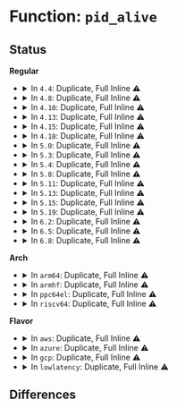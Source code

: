 # Function: <code>pid_alive</code>

## Status
<b>Regular</b>
<ul>
<li>
<details>
<summary>In <code>4.4</code>: Duplicate, Full Inline ⚠️</summary>

**Collision:** Static Duplication

**Inline:** Full

**Transformation:** False

**Instances:**

```
In kernel/pid.c (0)
Location: include/linux/sched.h:2002
Inline: True
```
```
In kernel/sched/core.c (0)
Location: include/linux/sched.h:2002
Inline: True
```
```
In kernel/audit.c (0)
Location: include/linux/sched.h:2002
Inline: True
```
```
In kernel/auditsc.c (0)
Location: include/linux/sched.h:2002
Inline: True
```
```
In kernel/hung_task.c (0)
Location: include/linux/sched.h:2002
Inline: True
```
```
In kernel/tsacct.c (0)
Location: include/linux/sched.h:2002
Inline: True
```
```
In fs/proc/base.c (0)
Location: include/linux/sched.h:2002
Inline: True
```
```
In fs/proc/array.c (0)
Location: include/linux/sched.h:2002
Inline: True
```
</details>
</li>
<li>
<details>
<summary>In <code>4.8</code>: Duplicate, Full Inline ⚠️</summary>

**Collision:** Static Duplication

**Inline:** Full

**Transformation:** False

**Instances:**

```
In kernel/pid.c (0)
Location: include/linux/sched.h:2141
Inline: True
```
```
In kernel/sched/core.c (0)
Location: include/linux/sched.h:2141
Inline: True
```
```
In kernel/audit.c (0)
Location: include/linux/sched.h:2141
Inline: True
```
```
In kernel/auditsc.c (0)
Location: include/linux/sched.h:2141
Inline: True
```
```
In kernel/hung_task.c (0)
Location: include/linux/sched.h:2141
Inline: True
```
```
In kernel/tsacct.c (0)
Location: include/linux/sched.h:2141
Inline: True
```
```
In fs/proc/base.c (0)
Location: include/linux/sched.h:2141
Inline: True
```
```
In fs/proc/array.c (0)
Location: include/linux/sched.h:2141
Inline: True
```
</details>
</li>
<li>
<details>
<summary>In <code>4.10</code>: Duplicate, Full Inline ⚠️</summary>

**Collision:** Static Duplication

**Inline:** Full

**Transformation:** False

**Instances:**

```
In kernel/pid.c (0)
Location: include/linux/sched.h:2228
Inline: True
```
```
In kernel/sched/core.c (0)
Location: include/linux/sched.h:2228
Inline: True
```
```
In kernel/audit.c (0)
Location: include/linux/sched.h:2228
Inline: True
```
```
In kernel/auditsc.c (0)
Location: include/linux/sched.h:2228
Inline: True
```
```
In kernel/hung_task.c (0)
Location: include/linux/sched.h:2228
Inline: True
```
```
In kernel/tsacct.c (0)
Location: include/linux/sched.h:2228
Inline: True
```
```
In fs/proc/base.c (0)
Location: include/linux/sched.h:2228
Inline: True
```
```
In fs/proc/array.c (0)
Location: include/linux/sched.h:2228
Inline: True
```
</details>
</li>
<li>
<details>
<summary>In <code>4.13</code>: Duplicate, Full Inline ⚠️</summary>

**Collision:** Static Duplication

**Inline:** Full

**Transformation:** False

**Instances:**

```
In kernel/pid.c (0)
Location: include/linux/sched.h:1177
Inline: True
```
```
In kernel/sched/core.c (0)
Location: include/linux/sched.h:1177
Inline: True
```
```
In kernel/audit.c (0)
Location: include/linux/sched.h:1177
Inline: True
```
```
In kernel/auditsc.c (0)
Location: include/linux/sched.h:1177
Inline: True
```
```
In kernel/hung_task.c (0)
Location: include/linux/sched.h:1177
Inline: True
```
```
In kernel/tsacct.c (0)
Location: include/linux/sched.h:1177
Inline: True
```
```
In fs/proc/base.c (0)
Location: include/linux/sched.h:1177
Inline: True
```
```
In fs/proc/array.c (0)
Location: include/linux/sched.h:1177
Inline: True
```
</details>
</li>
<li>
<details>
<summary>In <code>4.15</code>: Duplicate, Full Inline ⚠️</summary>

**Collision:** Static Duplication

**Inline:** Full

**Transformation:** False

**Instances:**

```
In kernel/pid.c (0)
Location: include/linux/sched.h:1177
Inline: True
```
```
In kernel/sched/core.c (0)
Location: include/linux/sched.h:1177
Inline: True
```
```
In kernel/audit.c (0)
Location: include/linux/sched.h:1177
Inline: True
```
```
In kernel/auditsc.c (0)
Location: include/linux/sched.h:1177
Inline: True
```
```
In kernel/hung_task.c (0)
Location: include/linux/sched.h:1177
Inline: True
```
```
In kernel/tsacct.c (0)
Location: include/linux/sched.h:1177
Inline: True
```
```
In kernel/events/core.c (0)
Location: include/linux/sched.h:1177
Inline: True
```
```
In fs/proc/base.c (0)
Location: include/linux/sched.h:1177
Inline: True
```
```
In fs/proc/array.c (0)
Location: include/linux/sched.h:1177
Inline: True
```
</details>
</li>
<li>
<details>
<summary>In <code>4.18</code>: Duplicate, Full Inline ⚠️</summary>

**Collision:** Static Duplication

**Inline:** Full

**Transformation:** False

**Instances:**

```
In kernel/pid.c (ffffffff810b081a)
Location: include/linux/sched.h:1269
Inline: True
Inline callers:
  - kernel/pid.c:__task_pid_nr_ns
```
```
In kernel/sched/core.c (ffffffff810c2e7c)
Location: include/linux/sched.h:1269
Inline: True
```
```
In kernel/audit.c (ffffffff811512e1)
Location: include/linux/sched.h:1269
Inline: True
```
```
In kernel/auditsc.c (ffffffff81155d01)
Location: include/linux/sched.h:1269
Inline: True
```
```
In kernel/hung_task.c (ffffffff81169c8f)
Location: include/linux/sched.h:1269
Inline: True
Inline callers:
  - kernel/hung_task.c:watchdog
  - kernel/hung_task.c:watchdog
```
```
In kernel/tsacct.c (ffffffff8116f3c5)
Location: include/linux/sched.h:1269
Inline: True
Inline callers:
  - kernel/tsacct.c:bacct_add_tsk
```
```
In kernel/events/core.c (ffffffff811d313b)
Location: include/linux/sched.h:1269
Inline: True
Inline callers:
  - kernel/events/core.c:perf_event_pid_type
```
```
In fs/proc/base.c (ffffffff8131f776)
Location: include/linux/sched.h:1269
Inline: True
Inline callers:
  - fs/proc/base.c:proc_task_readdir
```
```
In fs/proc/array.c (ffffffff813222e0)
Location: include/linux/sched.h:1269
Inline: True
Inline callers:
  - fs/proc/array.c:proc_pid_status
```
</details>
</li>
<li>
<details>
<summary>In <code>5.0</code>: Duplicate, Full Inline ⚠️</summary>

**Collision:** Static Duplication

**Inline:** Full

**Transformation:** False

**Instances:**

```
In kernel/pid.c (ffffffff810b995e)
Location: include/linux/sched.h:1271
Inline: True
Inline callers:
  - kernel/pid.c:__task_pid_nr_ns
```
```
In kernel/sched/core.c (ffffffff810cc12e)
Location: include/linux/sched.h:1271
Inline: True
```
```
In kernel/audit.c (ffffffff8115df8c)
Location: include/linux/sched.h:1271
Inline: True
```
```
In kernel/auditsc.c (ffffffff81163098)
Location: include/linux/sched.h:1271
Inline: True
```
```
In kernel/hung_task.c (ffffffff81176b5b)
Location: include/linux/sched.h:1271
Inline: True
Inline callers:
  - kernel/hung_task.c:watchdog
  - kernel/hung_task.c:watchdog
```
```
In kernel/tsacct.c (ffffffff8117cec5)
Location: include/linux/sched.h:1271
Inline: True
Inline callers:
  - kernel/tsacct.c:bacct_add_tsk
```
```
In kernel/events/core.c (ffffffff811e342b)
Location: include/linux/sched.h:1271
Inline: True
Inline callers:
  - kernel/events/core.c:perf_event_pid_type
```
```
In fs/proc/base.c (ffffffff813368a6)
Location: include/linux/sched.h:1271
Inline: True
Inline callers:
  - fs/proc/base.c:proc_task_readdir
```
```
In fs/proc/array.c (ffffffff813393f0)
Location: include/linux/sched.h:1271
Inline: True
Inline callers:
  - fs/proc/array.c:proc_pid_status
```
```
In security/yama/yama_lsm.c (ffffffff8146c093)
Location: include/linux/sched.h:1271
Inline: True
```
```
In drivers/connector/cn_proc.c (ffffffff816989e4)
Location: include/linux/sched.h:1271
Inline: True
Inline callers:
  - drivers/connector/cn_proc.c:proc_exit_connector
  - drivers/connector/cn_proc.c:proc_coredump_connector
```
</details>
</li>
<li>
<details>
<summary>In <code>5.3</code>: Duplicate, Full Inline ⚠️</summary>

**Collision:** Static Duplication

**Inline:** Full

**Transformation:** False

**Instances:**

```
In kernel/pid.c (ffffffff810bf75e)
Location: include/linux/sched.h:1343
Inline: True
Inline callers:
  - kernel/pid.c:__task_pid_nr_ns
```
```
In kernel/sched/core.c (ffffffff810d44fa)
Location: include/linux/sched.h:1343
Inline: True
```
```
In kernel/audit.c (ffffffff8116a2ba)
Location: include/linux/sched.h:1343
Inline: True
```
```
In kernel/auditsc.c (ffffffff8116fceb)
Location: include/linux/sched.h:1343
Inline: True
```
```
In kernel/hung_task.c (ffffffff8118395f)
Location: include/linux/sched.h:1343
Inline: True
Inline callers:
  - kernel/hung_task.c:watchdog
  - kernel/hung_task.c:watchdog
```
```
In kernel/tsacct.c (ffffffff81189d86)
Location: include/linux/sched.h:1343
Inline: True
Inline callers:
  - kernel/tsacct.c:bacct_add_tsk
```
```
In kernel/events/core.c (ffffffff811fa5fb)
Location: include/linux/sched.h:1343
Inline: True
Inline callers:
  - kernel/events/core.c:perf_event_pid_type
```
```
In fs/proc/base.c (ffffffff8135e8ef)
Location: include/linux/sched.h:1343
Inline: True
Inline callers:
  - fs/proc/base.c:proc_task_readdir
```
```
In fs/proc/array.c (ffffffff813603df)
Location: include/linux/sched.h:1343
Inline: True
Inline callers:
  - fs/proc/array.c:task_state
```
```
In security/yama/yama_lsm.c (ffffffff81499097)
Location: include/linux/sched.h:1343
Inline: True
```
```
In drivers/connector/cn_proc.c (ffffffff816d150c)
Location: include/linux/sched.h:1343
Inline: True
Inline callers:
  - drivers/connector/cn_proc.c:proc_exit_connector
  - drivers/connector/cn_proc.c:proc_coredump_connector
```
</details>
</li>
<li>
<details>
<summary>In <code>5.4</code>: Duplicate, Full Inline ⚠️</summary>

**Collision:** Static Duplication

**Inline:** Full

**Transformation:** False

**Instances:**

```
In kernel/pid.c (ffffffff810c5b2e)
Location: include/linux/sched.h:1337
Inline: True
Inline callers:
  - kernel/pid.c:__task_pid_nr_ns
```
```
In kernel/sched/core.c (ffffffff810deb0c)
Location: include/linux/sched.h:1337
Inline: True
```
```
In kernel/audit.c (ffffffff8117615a)
Location: include/linux/sched.h:1337
Inline: True
```
```
In kernel/auditsc.c (ffffffff8117bb6b)
Location: include/linux/sched.h:1337
Inline: True
```
```
In kernel/hung_task.c (ffffffff8118f7cf)
Location: include/linux/sched.h:1337
Inline: True
Inline callers:
  - kernel/hung_task.c:watchdog
  - kernel/hung_task.c:watchdog
```
```
In kernel/tsacct.c (ffffffff81195c96)
Location: include/linux/sched.h:1337
Inline: True
Inline callers:
  - kernel/tsacct.c:bacct_add_tsk
```
```
In kernel/events/core.c (ffffffff812076cb)
Location: include/linux/sched.h:1337
Inline: True
Inline callers:
  - kernel/events/core.c:perf_event_pid_type
```
```
In fs/proc/base.c (ffffffff81376b4f)
Location: include/linux/sched.h:1337
Inline: True
Inline callers:
  - fs/proc/base.c:proc_task_readdir
```
```
In fs/proc/array.c (ffffffff8137863f)
Location: include/linux/sched.h:1337
Inline: True
Inline callers:
  - fs/proc/array.c:task_state
```
```
In security/yama/yama_lsm.c (ffffffff814b2fc7)
Location: include/linux/sched.h:1337
Inline: True
```
```
In drivers/connector/cn_proc.c (ffffffff816f532c)
Location: include/linux/sched.h:1337
Inline: True
Inline callers:
  - drivers/connector/cn_proc.c:proc_exit_connector
  - drivers/connector/cn_proc.c:proc_coredump_connector
```
</details>
</li>
<li>
<details>
<summary>In <code>5.8</code>: Duplicate, Full Inline ⚠️</summary>

**Collision:** Static Duplication

**Inline:** Full

**Transformation:** False

**Instances:**

```
In kernel/sched/core.c (ffffffff810e6d7d)
Location: include/linux/sched.h:1378
Inline: True
```
```
In kernel/audit.c (ffffffff81188959)
Location: include/linux/sched.h:1378
Inline: True
```
```
In kernel/auditsc.c (ffffffff8118ea6e)
Location: include/linux/sched.h:1378
Inline: True
```
```
In kernel/hung_task.c (ffffffff811a430a)
Location: include/linux/sched.h:1378
Inline: True
Inline callers:
  - kernel/hung_task.c:check_hung_uninterruptible_tasks
  - kernel/hung_task.c:check_hung_uninterruptible_tasks
```
```
In kernel/tsacct.c (ffffffff811aae71)
Location: include/linux/sched.h:1378
Inline: True
Inline callers:
  - kernel/tsacct.c:bacct_add_tsk
```
```
In kernel/events/core.c (ffffffff81237d47)
Location: include/linux/sched.h:1378
Inline: True
Inline callers:
  - kernel/events/core.c:perf_log_itrace_start
  - kernel/events/core.c:perf_log_itrace_start
  - kernel/events/core.c:perf_event_switch_output
  - kernel/events/core.c:perf_event_switch_output
  - kernel/events/core.c:perf_event_mmap_output
  - kernel/events/core.c:perf_event_mmap_output
  - kernel/events/core.c:perf_event_namespaces_output
  - kernel/events/core.c:perf_event_namespaces_output
  - kernel/events/core.c:perf_event_comm_output
  - kernel/events/core.c:perf_event_comm_output
  - kernel/events/core.c:perf_event_task_output
  - kernel/events/core.c:perf_event_task_output
  - kernel/events/core.c:perf_event_task_output
  - kernel/events/core.c:perf_event_task_output
  - kernel/events/core.c:perf_event_task_output
  - kernel/events/core.c:perf_event_read_event
  - kernel/events/core.c:perf_event_read_event
  - kernel/events/core.c:__perf_event_header__init_id
  - kernel/events/core.c:__perf_event_header__init_id
```
```
In fs/proc/base.c (ffffffff813bf8b3)
Location: include/linux/sched.h:1378
Inline: True
Inline callers:
  - fs/proc/base.c:proc_task_readdir
```
```
In fs/proc/array.c (ffffffff813c1720)
Location: include/linux/sched.h:1378
Inline: True
Inline callers:
  - fs/proc/array.c:task_state
```
```
In security/yama/yama_lsm.c (ffffffff8151245f)
Location: include/linux/sched.h:1378
Inline: True
```
```
In drivers/connector/cn_proc.c (ffffffff817adc0a)
Location: include/linux/sched.h:1378
Inline: True
Inline callers:
  - drivers/connector/cn_proc.c:proc_exit_connector
  - drivers/connector/cn_proc.c:proc_coredump_connector
```
</details>
</li>
<li>
<details>
<summary>In <code>5.11</code>: Duplicate, Full Inline ⚠️</summary>

**Collision:** Static Duplication

**Inline:** Full

**Transformation:** False

**Instances:**

```
In kernel/sched/core.c (ffffffff81bdc598)
Location: include/linux/sched.h:1437
Inline: True
```
```
In kernel/audit.c (ffffffff81185caf)
Location: include/linux/sched.h:1437
Inline: True
```
```
In kernel/auditsc.c (ffffffff8118bc50)
Location: include/linux/sched.h:1437
Inline: True
```
```
In kernel/hung_task.c (ffffffff811a145f)
Location: include/linux/sched.h:1437
Inline: True
Inline callers:
  - kernel/hung_task.c:check_hung_uninterruptible_tasks
  - kernel/hung_task.c:check_hung_uninterruptible_tasks
```
```
In kernel/tsacct.c (ffffffff811a8421)
Location: include/linux/sched.h:1437
Inline: True
Inline callers:
  - kernel/tsacct.c:bacct_add_tsk
```
```
In kernel/events/core.c (ffffffff81241b17)
Location: include/linux/sched.h:1437
Inline: True
Inline callers:
  - kernel/events/core.c:perf_log_itrace_start
  - kernel/events/core.c:perf_log_itrace_start
  - kernel/events/core.c:perf_event_switch_output
  - kernel/events/core.c:perf_event_switch_output
  - kernel/events/core.c:perf_event_mmap_output
  - kernel/events/core.c:perf_event_mmap_output
  - kernel/events/core.c:perf_event_namespaces_output
  - kernel/events/core.c:perf_event_namespaces_output
  - kernel/events/core.c:perf_event_comm_output
  - kernel/events/core.c:perf_event_comm_output
  - kernel/events/core.c:perf_event_task_output
  - kernel/events/core.c:perf_event_task_output
  - kernel/events/core.c:perf_event_task_output
  - kernel/events/core.c:perf_event_task_output
  - kernel/events/core.c:perf_event_task_output
  - kernel/events/core.c:perf_event_read_event
  - kernel/events/core.c:perf_event_read_event
  - kernel/events/core.c:__perf_event_header__init_id
  - kernel/events/core.c:__perf_event_header__init_id
```
```
In fs/proc/base.c (ffffffff813d173d)
Location: include/linux/sched.h:1437
Inline: True
Inline callers:
  - fs/proc/base.c:proc_task_readdir
```
```
In fs/proc/array.c (ffffffff813d3610)
Location: include/linux/sched.h:1437
Inline: True
Inline callers:
  - fs/proc/array.c:task_state
```
```
In security/yama/yama_lsm.c (ffffffff8152f304)
Location: include/linux/sched.h:1437
Inline: True
```
```
In drivers/connector/cn_proc.c (ffffffff817c27aa)
Location: include/linux/sched.h:1437
Inline: True
Inline callers:
  - drivers/connector/cn_proc.c:proc_exit_connector
  - drivers/connector/cn_proc.c:proc_coredump_connector
```
</details>
</li>
<li>
<details>
<summary>In <code>5.13</code>: Duplicate, Full Inline ⚠️</summary>

**Collision:** Static Duplication

**Inline:** Full

**Transformation:** False

**Instances:**

```
In kernel/sched/core.c (ffffffff81bce738)
Location: include/linux/sched.h:1459
Inline: True
```
```
In kernel/audit.c (ffffffff81186ca0)
Location: include/linux/sched.h:1459
Inline: True
```
```
In kernel/auditsc.c (ffffffff8118cb04)
Location: include/linux/sched.h:1459
Inline: True
```
```
In kernel/hung_task.c (ffffffff811a20b7)
Location: include/linux/sched.h:1459
Inline: True
Inline callers:
  - kernel/hung_task.c:check_hung_uninterruptible_tasks
  - kernel/hung_task.c:check_hung_uninterruptible_tasks
```
```
In kernel/tsacct.c (ffffffff811a8fa1)
Location: include/linux/sched.h:1459
Inline: True
Inline callers:
  - kernel/tsacct.c:bacct_add_tsk
```
```
In kernel/events/core.c (ffffffff812455c7)
Location: include/linux/sched.h:1459
Inline: True
Inline callers:
  - kernel/events/core.c:perf_log_itrace_start
  - kernel/events/core.c:perf_log_itrace_start
  - kernel/events/core.c:perf_event_switch_output
  - kernel/events/core.c:perf_event_switch_output
  - kernel/events/core.c:perf_event_mmap_output
  - kernel/events/core.c:perf_event_mmap_output
  - kernel/events/core.c:perf_event_namespaces_output
  - kernel/events/core.c:perf_event_namespaces_output
  - kernel/events/core.c:perf_event_comm_output
  - kernel/events/core.c:perf_event_comm_output
  - kernel/events/core.c:perf_event_task_output
  - kernel/events/core.c:perf_event_task_output
  - kernel/events/core.c:perf_event_task_output
  - kernel/events/core.c:perf_event_task_output
  - kernel/events/core.c:perf_event_task_output
  - kernel/events/core.c:perf_event_read_event
  - kernel/events/core.c:perf_event_read_event
  - kernel/events/core.c:__perf_event_header__init_id
  - kernel/events/core.c:__perf_event_header__init_id
```
```
In fs/proc/base.c (ffffffff813d8633)
Location: include/linux/sched.h:1459
Inline: True
Inline callers:
  - fs/proc/base.c:proc_task_readdir
```
```
In fs/proc/array.c (ffffffff813da440)
Location: include/linux/sched.h:1459
Inline: True
Inline callers:
  - fs/proc/array.c:task_state
```
```
In security/yama/yama_lsm.c (ffffffff8153524d)
Location: include/linux/sched.h:1459
Inline: True
```
```
In drivers/connector/cn_proc.c (ffffffff817a5c6a)
Location: include/linux/sched.h:1459
Inline: True
Inline callers:
  - drivers/connector/cn_proc.c:proc_exit_connector
  - drivers/connector/cn_proc.c:proc_coredump_connector
```
</details>
</li>
<li>
<details>
<summary>In <code>5.15</code>: Duplicate, Full Inline ⚠️</summary>

**Collision:** Static Duplication

**Inline:** Full

**Transformation:** False

**Instances:**

```
In kernel/sched/core.c (ffffffff810eec78)
Location: include/linux/sched.h:1557
Inline: True
```
```
In kernel/audit.c (ffffffff811af0d0)
Location: include/linux/sched.h:1557
Inline: True
```
```
In kernel/auditsc.c (ffffffff811b5722)
Location: include/linux/sched.h:1557
Inline: True
```
```
In kernel/hung_task.c (ffffffff811cb86c)
Location: include/linux/sched.h:1557
Inline: True
Inline callers:
  - kernel/hung_task.c:check_hung_uninterruptible_tasks
  - kernel/hung_task.c:check_hung_uninterruptible_tasks
```
```
In kernel/tsacct.c (ffffffff811d2af6)
Location: include/linux/sched.h:1557
Inline: True
Inline callers:
  - kernel/tsacct.c:bacct_add_tsk
```
```
In kernel/events/core.c (ffffffff81280577)
Location: include/linux/sched.h:1557
Inline: True
Inline callers:
  - kernel/events/core.c:perf_log_itrace_start
  - kernel/events/core.c:perf_log_itrace_start
  - kernel/events/core.c:perf_event_switch_output
  - kernel/events/core.c:perf_event_switch_output
  - kernel/events/core.c:perf_event_mmap_output
  - kernel/events/core.c:perf_event_mmap_output
  - kernel/events/core.c:perf_event_namespaces_output
  - kernel/events/core.c:perf_event_namespaces_output
  - kernel/events/core.c:perf_event_comm_output
  - kernel/events/core.c:perf_event_comm_output
  - kernel/events/core.c:perf_event_task_output
  - kernel/events/core.c:perf_event_task_output
  - kernel/events/core.c:perf_event_task_output
  - kernel/events/core.c:perf_event_task_output
  - kernel/events/core.c:perf_event_task_output
  - kernel/events/core.c:perf_event_read_event
  - kernel/events/core.c:perf_event_read_event
  - kernel/events/core.c:__perf_event_header__init_id
  - kernel/events/core.c:__perf_event_header__init_id
```
```
In fs/proc/base.c (ffffffff81429d63)
Location: include/linux/sched.h:1557
Inline: True
Inline callers:
  - fs/proc/base.c:proc_task_readdir
```
```
In fs/proc/array.c (ffffffff8142bb70)
Location: include/linux/sched.h:1557
Inline: True
Inline callers:
  - fs/proc/array.c:task_state
```
```
In security/yama/yama_lsm.c (ffffffff81593769)
Location: include/linux/sched.h:1557
Inline: True
```
```
In drivers/connector/cn_proc.c (ffffffff818315ea)
Location: include/linux/sched.h:1557
Inline: True
Inline callers:
  - drivers/connector/cn_proc.c:proc_exit_connector
  - drivers/connector/cn_proc.c:proc_coredump_connector
```
</details>
</li>
<li>
<details>
<summary>In <code>5.19</code>: Duplicate, Full Inline ⚠️</summary>

**Collision:** Static Duplication

**Inline:** Full

**Transformation:** False

**Instances:**

```
In kernel/sched/core.c (ffffffff8110bb03)
Location: include/linux/sched.h:1569
Inline: True
```
```
In kernel/audit.c (ffffffff811e139c)
Location: include/linux/sched.h:1569
Inline: True
Inline callers:
  - kernel/audit.c:audit_log_task_info
```
```
In kernel/auditsc.c (ffffffff811e890a)
Location: include/linux/sched.h:1569
Inline: True
Inline callers:
  - kernel/auditsc.c:audit_log_uring
```
```
In kernel/hung_task.c (ffffffff811ff633)
Location: include/linux/sched.h:1569
Inline: True
Inline callers:
  - kernel/hung_task.c:check_hung_uninterruptible_tasks
  - kernel/hung_task.c:check_hung_uninterruptible_tasks
```
```
In kernel/tsacct.c (ffffffff81207495)
Location: include/linux/sched.h:1569
Inline: True
Inline callers:
  - kernel/tsacct.c:bacct_add_tsk
```
```
In kernel/events/core.c (ffffffff812d533a)
Location: include/linux/sched.h:1569
Inline: True
Inline callers:
  - kernel/events/core.c:perf_log_itrace_start
  - kernel/events/core.c:perf_log_itrace_start
  - kernel/events/core.c:perf_event_switch_output
  - kernel/events/core.c:perf_event_switch_output
  - kernel/events/core.c:perf_event_mmap_output
  - kernel/events/core.c:perf_event_mmap_output
  - kernel/events/core.c:perf_event_namespaces_output
  - kernel/events/core.c:perf_event_namespaces_output
  - kernel/events/core.c:perf_event_comm_output
  - kernel/events/core.c:perf_event_comm_output
  - kernel/events/core.c:perf_event_task_output
  - kernel/events/core.c:perf_event_task_output
  - kernel/events/core.c:perf_event_task_output
  - kernel/events/core.c:perf_event_task_output
  - kernel/events/core.c:perf_event_task_output
  - kernel/events/core.c:perf_event_read_event
  - kernel/events/core.c:perf_event_read_event
  - kernel/events/core.c:__perf_event_header__init_id
  - kernel/events/core.c:__perf_event_header__init_id
```
```
In fs/proc/base.c (ffffffff814a31ef)
Location: include/linux/sched.h:1569
Inline: True
Inline callers:
  - fs/proc/base.c:proc_task_readdir
```
```
In fs/proc/array.c (ffffffff814a57df)
Location: include/linux/sched.h:1569
Inline: True
Inline callers:
  - fs/proc/array.c:task_state
```
```
In security/yama/yama_lsm.c (ffffffff81635aa0)
Location: include/linux/sched.h:1569
Inline: True
Inline callers:
  - security/yama/yama_lsm.c:yama_ptrace_access_check
```
```
In drivers/connector/cn_proc.c (ffffffff81972b70)
Location: include/linux/sched.h:1569
Inline: True
Inline callers:
  - drivers/connector/cn_proc.c:proc_exit_connector
  - drivers/connector/cn_proc.c:proc_coredump_connector
```
</details>
</li>
<li>
<details>
<summary>In <code>6.2</code>: Duplicate, Full Inline ⚠️</summary>

**Collision:** Static Duplication

**Inline:** Full

**Transformation:** False

**Instances:**

```
In kernel/sched/core.c (ffffffff81131ec9)
Location: include/linux/sched.h:1591
Inline: True
```
```
In kernel/audit.c (ffffffff8122721c)
Location: include/linux/sched.h:1591
Inline: True
Inline callers:
  - kernel/audit.c:audit_log_task_info
```
```
In kernel/auditsc.c (ffffffff8122e97a)
Location: include/linux/sched.h:1591
Inline: True
Inline callers:
  - kernel/auditsc.c:audit_log_uring
```
```
In kernel/hung_task.c (ffffffff81247048)
Location: include/linux/sched.h:1591
Inline: True
Inline callers:
  - kernel/hung_task.c:check_hung_uninterruptible_tasks
  - kernel/hung_task.c:check_hung_uninterruptible_tasks
```
```
In kernel/tsacct.c (ffffffff8124f825)
Location: include/linux/sched.h:1591
Inline: True
Inline callers:
  - kernel/tsacct.c:bacct_add_tsk
```
```
In kernel/bpf/task_iter.c (ffffffff812f7050)
Location: include/linux/sched.h:1591
Inline: True
Inline callers:
  - kernel/bpf/task_iter.c:task_group_seq_get_next
```
```
In kernel/events/core.c (ffffffff8133df3a)
Location: include/linux/sched.h:1591
Inline: True
Inline callers:
  - kernel/events/core.c:perf_log_itrace_start
  - kernel/events/core.c:perf_log_itrace_start
  - kernel/events/core.c:perf_event_switch_output
  - kernel/events/core.c:perf_event_switch_output
  - kernel/events/core.c:perf_event_mmap_output
  - kernel/events/core.c:perf_event_mmap_output
  - kernel/events/core.c:perf_event_namespaces_output
  - kernel/events/core.c:perf_event_namespaces_output
  - kernel/events/core.c:perf_event_comm_output
  - kernel/events/core.c:perf_event_comm_output
  - kernel/events/core.c:perf_event_task_output
  - kernel/events/core.c:perf_event_task_output
  - kernel/events/core.c:perf_event_task_output
  - kernel/events/core.c:perf_event_task_output
  - kernel/events/core.c:perf_event_task_output
  - kernel/events/core.c:perf_event_read_event
  - kernel/events/core.c:perf_event_read_event
  - kernel/events/core.c:__perf_event_header__init_id
  - kernel/events/core.c:__perf_event_header__init_id
```
```
In fs/proc/base.c (ffffffff8153846f)
Location: include/linux/sched.h:1591
Inline: True
Inline callers:
  - fs/proc/base.c:proc_task_readdir
```
```
In fs/proc/array.c (ffffffff8153adef)
Location: include/linux/sched.h:1591
Inline: True
Inline callers:
  - fs/proc/array.c:task_state
```
```
In security/yama/yama_lsm.c (ffffffff816ec7b0)
Location: include/linux/sched.h:1591
Inline: True
Inline callers:
  - security/yama/yama_lsm.c:yama_ptrace_access_check
```
```
In drivers/connector/cn_proc.c (ffffffff81addea0)
Location: include/linux/sched.h:1591
Inline: True
Inline callers:
  - drivers/connector/cn_proc.c:proc_exit_connector
  - drivers/connector/cn_proc.c:proc_coredump_connector
```
</details>
</li>
<li>
<details>
<summary>In <code>6.5</code>: Duplicate, Full Inline ⚠️</summary>

**Collision:** Static Duplication

**Inline:** Full

**Transformation:** False

**Instances:**

```
In kernel/sched/core.c (ffffffff81140141)
Location: include/linux/sched.h:1600
Inline: True
```
```
In kernel/audit.c (ffffffff8123d83c)
Location: include/linux/sched.h:1600
Inline: True
Inline callers:
  - kernel/audit.c:audit_log_task_info
```
```
In kernel/auditsc.c (ffffffff8124485a)
Location: include/linux/sched.h:1600
Inline: True
Inline callers:
  - kernel/auditsc.c:audit_log_uring
```
```
In kernel/hung_task.c (ffffffff8125e0d8)
Location: include/linux/sched.h:1600
Inline: True
Inline callers:
  - kernel/hung_task.c:check_hung_uninterruptible_tasks
  - kernel/hung_task.c:check_hung_uninterruptible_tasks
```
```
In kernel/tsacct.c (ffffffff81266bd5)
Location: include/linux/sched.h:1600
Inline: True
Inline callers:
  - kernel/tsacct.c:bacct_add_tsk
```
```
In kernel/bpf/task_iter.c (ffffffff81324f10)
Location: include/linux/sched.h:1600
Inline: True
Inline callers:
  - kernel/bpf/task_iter.c:task_group_seq_get_next
```
```
In kernel/events/core.c (ffffffff8136f11a)
Location: include/linux/sched.h:1600
Inline: True
Inline callers:
  - kernel/events/core.c:perf_log_itrace_start
  - kernel/events/core.c:perf_log_itrace_start
  - kernel/events/core.c:perf_event_switch_output
  - kernel/events/core.c:perf_event_switch_output
  - kernel/events/core.c:perf_event_mmap_output
  - kernel/events/core.c:perf_event_mmap_output
  - kernel/events/core.c:perf_event_namespaces_output
  - kernel/events/core.c:perf_event_namespaces_output
  - kernel/events/core.c:perf_event_comm_output
  - kernel/events/core.c:perf_event_comm_output
  - kernel/events/core.c:perf_event_task_output
  - kernel/events/core.c:perf_event_task_output
  - kernel/events/core.c:perf_event_task_output
  - kernel/events/core.c:perf_event_task_output
  - kernel/events/core.c:perf_event_task_output
  - kernel/events/core.c:perf_event_read_event
  - kernel/events/core.c:perf_event_read_event
  - kernel/events/core.c:__perf_event_header__init_id
  - kernel/events/core.c:__perf_event_header__init_id
```
```
In fs/proc/base.c (ffffffff815706b2)
Location: include/linux/sched.h:1600
Inline: True
Inline callers:
  - fs/proc/base.c:proc_task_readdir
```
```
In fs/proc/array.c (ffffffff815730fc)
Location: include/linux/sched.h:1600
Inline: True
Inline callers:
  - fs/proc/array.c:task_state
```
```
In security/yama/yama_lsm.c (ffffffff81726be0)
Location: include/linux/sched.h:1600
Inline: True
Inline callers:
  - security/yama/yama_lsm.c:yama_ptrace_access_check
```
```
In drivers/connector/cn_proc.c (ffffffff81b2c110)
Location: include/linux/sched.h:1600
Inline: True
Inline callers:
  - drivers/connector/cn_proc.c:proc_exit_connector
  - drivers/connector/cn_proc.c:proc_coredump_connector
```
</details>
</li>
<li>
<details>
<summary>In <code>6.8</code>: Duplicate, Full Inline ⚠️</summary>

**Collision:** Static Duplication

**Inline:** Full

**Transformation:** False

**Instances:**

```
In kernel/sched/core.c (ffffffff8114b0a3)
Location: include/linux/pid.h:259
Inline: True
```
```
In kernel/audit.c (ffffffff8125775d)
Location: include/linux/pid.h:259
Inline: True
Inline callers:
  - kernel/audit.c:audit_log_task_info
```
```
In kernel/auditsc.c (ffffffff8125e6ba)
Location: include/linux/pid.h:259
Inline: True
Inline callers:
  - kernel/auditsc.c:audit_log_uring
```
```
In kernel/hung_task.c (ffffffff81278018)
Location: include/linux/pid.h:259
Inline: True
Inline callers:
  - kernel/hung_task.c:check_hung_uninterruptible_tasks
  - kernel/hung_task.c:check_hung_uninterruptible_tasks
```
```
In kernel/tsacct.c (ffffffff81280af8)
Location: include/linux/pid.h:259
Inline: True
Inline callers:
  - kernel/tsacct.c:bacct_add_tsk
```
```
In kernel/events/core.c (ffffffff813983ba)
Location: include/linux/pid.h:259
Inline: True
Inline callers:
  - kernel/events/core.c:perf_log_itrace_start
  - kernel/events/core.c:perf_log_itrace_start
  - kernel/events/core.c:perf_event_switch_output
  - kernel/events/core.c:perf_event_switch_output
  - kernel/events/core.c:perf_event_mmap_output
  - kernel/events/core.c:perf_event_mmap_output
  - kernel/events/core.c:perf_event_namespaces_output
  - kernel/events/core.c:perf_event_namespaces_output
  - kernel/events/core.c:perf_event_comm_output
  - kernel/events/core.c:perf_event_comm_output
  - kernel/events/core.c:perf_event_task_output
  - kernel/events/core.c:perf_event_task_output
  - kernel/events/core.c:perf_event_task_output
  - kernel/events/core.c:perf_event_task_output
  - kernel/events/core.c:perf_event_task_output
  - kernel/events/core.c:perf_event_read_event
  - kernel/events/core.c:perf_event_read_event
  - kernel/events/core.c:__perf_event_header__init_id
  - kernel/events/core.c:__perf_event_header__init_id
```
```
In fs/proc/base.c (ffffffff815a915d)
Location: include/linux/pid.h:259
Inline: True
Inline callers:
  - fs/proc/base.c:proc_task_readdir
```
```
In fs/proc/array.c (ffffffff815ab8bc)
Location: include/linux/pid.h:259
Inline: True
Inline callers:
  - fs/proc/array.c:task_state
```
```
In security/yama/yama_lsm.c (ffffffff81767e30)
Location: include/linux/pid.h:259
Inline: True
Inline callers:
  - security/yama/yama_lsm.c:yama_ptrace_access_check
```
```
In drivers/connector/cn_proc.c (ffffffff81b83870)
Location: include/linux/pid.h:259
Inline: True
Inline callers:
  - drivers/connector/cn_proc.c:proc_exit_connector
  - drivers/connector/cn_proc.c:proc_coredump_connector
```
</details>
</li>
</ul>
<b>Arch</b>
<ul>
<li>
<details>
<summary>In <code>arm64</code>: Duplicate, Full Inline ⚠️</summary>

**Collision:** Static Duplication

**Inline:** Full

**Transformation:** False

**Instances:**

```
In kernel/pid.c (ffff800010124048)
Location: include/linux/sched.h:1337
Inline: True
Inline callers:
  - kernel/pid.c:__task_pid_nr_ns
```
```
In kernel/sched/core.c (ffff80001013e570)
Location: include/linux/sched.h:1337
Inline: True
```
```
In kernel/audit.c (ffff8000101eb124)
Location: include/linux/sched.h:1337
Inline: True
```
```
In kernel/auditsc.c (ffff8000101eff40)
Location: include/linux/sched.h:1337
Inline: True
```
```
In kernel/hung_task.c (ffff800010206e98)
Location: include/linux/sched.h:1337
Inline: True
Inline callers:
  - kernel/hung_task.c:watchdog
  - kernel/hung_task.c:watchdog
```
```
In kernel/tsacct.c (ffff80001020df64)
Location: include/linux/sched.h:1337
Inline: True
Inline callers:
  - kernel/tsacct.c:bacct_add_tsk
```
```
In kernel/events/core.c (ffff8000102910fc)
Location: include/linux/sched.h:1337
Inline: True
Inline callers:
  - kernel/events/core.c:perf_event_pid_type
```
```
In fs/proc/base.c (ffff800010442200)
Location: include/linux/sched.h:1337
Inline: True
Inline callers:
  - fs/proc/base.c:proc_task_readdir
```
```
In fs/proc/array.c (ffff800010444cd8)
Location: include/linux/sched.h:1337
Inline: True
Inline callers:
  - fs/proc/array.c:task_state
```
```
In security/yama/yama_lsm.c (ffff8000105aa874)
Location: include/linux/sched.h:1337
Inline: True
```
```
In drivers/connector/cn_proc.c (ffff8000108de918)
Location: include/linux/sched.h:1337
Inline: True
Inline callers:
  - drivers/connector/cn_proc.c:proc_exit_connector
  - drivers/connector/cn_proc.c:proc_coredump_connector
```
</details>
</li>
<li>
<details>
<summary>In <code>armhf</code>: Duplicate, Full Inline ⚠️</summary>

**Collision:** Static Duplication

**Inline:** Full

**Transformation:** False

**Instances:**

```
In kernel/pid.c (c037738c)
Location: include/linux/sched.h:1337
Inline: True
Inline callers:
  - kernel/pid.c:__task_pid_nr_ns
```
```
In kernel/sched/core.c (c038e54c)
Location: include/linux/sched.h:1337
Inline: True
```
```
In kernel/audit.c (c042ad18)
Location: include/linux/sched.h:1337
Inline: True
```
```
In kernel/auditsc.c (c0431148)
Location: include/linux/sched.h:1337
Inline: True
```
```
In kernel/hung_task.c (c0445c70)
Location: include/linux/sched.h:1337
Inline: True
Inline callers:
  - kernel/hung_task.c:watchdog
  - kernel/hung_task.c:watchdog
```
```
In kernel/tsacct.c (c044ca3c)
Location: include/linux/sched.h:1337
Inline: True
Inline callers:
  - kernel/tsacct.c:bacct_add_tsk
```
```
In kernel/events/core.c (c04c1138)
Location: include/linux/sched.h:1337
Inline: True
Inline callers:
  - kernel/events/core.c:perf_event_pid_type
```
```
In fs/proc/base.c (c0607a64)
Location: include/linux/sched.h:1337
Inline: True
Inline callers:
  - fs/proc/base.c:proc_task_readdir
```
```
In fs/proc/array.c (c06098c4)
Location: include/linux/sched.h:1337
Inline: True
Inline callers:
  - fs/proc/array.c:task_state
```
```
In security/yama/yama_lsm.c (c075a7c4)
Location: include/linux/sched.h:1337
Inline: True
```
```
In drivers/connector/cn_proc.c (c09cda14)
Location: include/linux/sched.h:1337
Inline: True
Inline callers:
  - drivers/connector/cn_proc.c:proc_exit_connector
  - drivers/connector/cn_proc.c:proc_coredump_connector
```
</details>
</li>
<li>
<details>
<summary>In <code>ppc64el</code>: Duplicate, Full Inline ⚠️</summary>

**Collision:** Static Duplication

**Inline:** Full

**Transformation:** False

**Instances:**

```
In kernel/pid.c (c00000000016dd90)
Location: include/linux/sched.h:1337
Inline: True
Inline callers:
  - kernel/pid.c:__task_pid_nr_ns
```
```
In kernel/sched/core.c (c00000000017e540)
Location: include/linux/sched.h:1337
Inline: True
```
```
In kernel/audit.c (c00000000025c6d4)
Location: include/linux/sched.h:1337
Inline: True
```
```
In kernel/auditsc.c (c000000000263180)
Location: include/linux/sched.h:1337
Inline: True
```
```
In kernel/hung_task.c (c000000000283410)
Location: include/linux/sched.h:1337
Inline: True
Inline callers:
  - kernel/hung_task.c:watchdog
  - kernel/hung_task.c:watchdog
```
```
In kernel/tsacct.c (c00000000028c158)
Location: include/linux/sched.h:1337
Inline: True
Inline callers:
  - kernel/tsacct.c:bacct_add_tsk
```
```
In kernel/events/core.c (c00000000033ee64)
Location: include/linux/sched.h:1337
Inline: True
Inline callers:
  - kernel/events/core.c:perf_event_pid_type
```
```
In fs/proc/base.c (c000000000557790)
Location: include/linux/sched.h:1337
Inline: True
Inline callers:
  - fs/proc/base.c:proc_task_readdir
```
```
In fs/proc/array.c (c00000000055a0d0)
Location: include/linux/sched.h:1337
Inline: True
Inline callers:
  - fs/proc/array.c:task_state
```
```
In security/yama/yama_lsm.c (c0000000007286f0)
Location: include/linux/sched.h:1337
Inline: True
```
```
In drivers/connector/cn_proc.c (c0000000009722a4)
Location: include/linux/sched.h:1337
Inline: True
Inline callers:
  - drivers/connector/cn_proc.c:proc_exit_connector
  - drivers/connector/cn_proc.c:proc_coredump_connector
```
</details>
</li>
<li>
<details>
<summary>In <code>riscv64</code>: Duplicate, Full Inline ⚠️</summary>

**Collision:** Static Duplication

**Inline:** Full

**Transformation:** False

**Instances:**

```
In kernel/pid.c (ffffffe0000dc38e)
Location: include/linux/sched.h:1337
Inline: True
Inline callers:
  - kernel/pid.c:__task_pid_nr_ns
```
```
In kernel/sched/core.c (ffffffe0000e6264)
Location: include/linux/sched.h:1337
Inline: True
```
```
In kernel/audit.c (ffffffe00015f99a)
Location: include/linux/sched.h:1337
Inline: True
```
```
In kernel/auditsc.c (ffffffe000163b6a)
Location: include/linux/sched.h:1337
Inline: True
```
```
In kernel/hung_task.c (ffffffe0001696c8)
Location: include/linux/sched.h:1337
Inline: True
Inline callers:
  - kernel/hung_task.c:watchdog
  - kernel/hung_task.c:watchdog
```
```
In kernel/tsacct.c (ffffffe00016ee08)
Location: include/linux/sched.h:1337
Inline: True
Inline callers:
  - kernel/tsacct.c:bacct_add_tsk
```
```
In kernel/events/core.c (ffffffe0001c3cd0)
Location: include/linux/sched.h:1337
Inline: True
Inline callers:
  - kernel/events/core.c:perf_event_pid_type
```
```
In fs/proc/base.c (ffffffe0002d8ed8)
Location: include/linux/sched.h:1337
Inline: True
Inline callers:
  - fs/proc/base.c:proc_task_readdir
```
```
In fs/proc/array.c (ffffffe0002dac9c)
Location: include/linux/sched.h:1337
Inline: True
Inline callers:
  - fs/proc/array.c:task_state
```
```
In security/yama/yama_lsm.c (ffffffe0003f376c)
Location: include/linux/sched.h:1337
Inline: True
```
```
In drivers/connector/cn_proc.c (ffffffe000574bec)
Location: include/linux/sched.h:1337
Inline: True
Inline callers:
  - drivers/connector/cn_proc.c:proc_exit_connector
  - drivers/connector/cn_proc.c:proc_coredump_connector
```
</details>
</li>
</ul>
<b>Flavor</b>
<ul>
<li>
<details>
<summary>In <code>aws</code>: Duplicate, Full Inline ⚠️</summary>

**Collision:** Static Duplication

**Inline:** Full

**Transformation:** False

**Instances:**

```
In kernel/pid.c (ffffffff810bfeae)
Location: include/linux/sched.h:1337
Inline: True
Inline callers:
  - kernel/pid.c:__task_pid_nr_ns
```
```
In kernel/sched/core.c (ffffffff810d8cfc)
Location: include/linux/sched.h:1337
Inline: True
```
```
In kernel/audit.c (ffffffff8116e77a)
Location: include/linux/sched.h:1337
Inline: True
```
```
In kernel/auditsc.c (ffffffff8117418b)
Location: include/linux/sched.h:1337
Inline: True
```
```
In kernel/hung_task.c (ffffffff81187def)
Location: include/linux/sched.h:1337
Inline: True
Inline callers:
  - kernel/hung_task.c:watchdog
  - kernel/hung_task.c:watchdog
```
```
In kernel/tsacct.c (ffffffff8118e2b6)
Location: include/linux/sched.h:1337
Inline: True
Inline callers:
  - kernel/tsacct.c:bacct_add_tsk
```
```
In kernel/events/core.c (ffffffff811ffceb)
Location: include/linux/sched.h:1337
Inline: True
Inline callers:
  - kernel/events/core.c:perf_event_pid_type
```
```
In fs/proc/base.c (ffffffff8136f12f)
Location: include/linux/sched.h:1337
Inline: True
Inline callers:
  - fs/proc/base.c:proc_task_readdir
```
```
In fs/proc/array.c (ffffffff81370c1f)
Location: include/linux/sched.h:1337
Inline: True
Inline callers:
  - fs/proc/array.c:task_state
```
```
In security/yama/yama_lsm.c (ffffffff814ab5a7)
Location: include/linux/sched.h:1337
Inline: True
```
```
In drivers/connector/cn_proc.c (ffffffff816bab1c)
Location: include/linux/sched.h:1337
Inline: True
Inline callers:
  - drivers/connector/cn_proc.c:proc_exit_connector
  - drivers/connector/cn_proc.c:proc_coredump_connector
```
</details>
</li>
<li>
<details>
<summary>In <code>azure</code>: Duplicate, Full Inline ⚠️</summary>

**Collision:** Static Duplication

**Inline:** Full

**Transformation:** False

**Instances:**

```
In kernel/pid.c (ffffffff810ae6be)
Location: include/linux/sched.h:1337
Inline: True
Inline callers:
  - kernel/pid.c:__task_pid_nr_ns
```
```
In kernel/sched/core.c (ffffffff810c7707)
Location: include/linux/sched.h:1337
Inline: True
```
```
In kernel/audit.c (ffffffff8116191a)
Location: include/linux/sched.h:1337
Inline: True
```
```
In kernel/auditsc.c (ffffffff8116732b)
Location: include/linux/sched.h:1337
Inline: True
```
```
In kernel/hung_task.c (ffffffff8117af2f)
Location: include/linux/sched.h:1337
Inline: True
Inline callers:
  - kernel/hung_task.c:watchdog
  - kernel/hung_task.c:watchdog
```
```
In kernel/tsacct.c (ffffffff811813d9)
Location: include/linux/sched.h:1337
Inline: True
Inline callers:
  - kernel/tsacct.c:bacct_add_tsk
```
```
In kernel/events/core.c (ffffffff811f2a3b)
Location: include/linux/sched.h:1337
Inline: True
Inline callers:
  - kernel/events/core.c:perf_event_pid_type
```
```
In fs/proc/base.c (ffffffff8135fbbf)
Location: include/linux/sched.h:1337
Inline: True
Inline callers:
  - fs/proc/base.c:proc_task_readdir
```
```
In fs/proc/array.c (ffffffff813616af)
Location: include/linux/sched.h:1337
Inline: True
Inline callers:
  - fs/proc/array.c:task_state
```
```
In security/yama/yama_lsm.c (ffffffff8149bfc7)
Location: include/linux/sched.h:1337
Inline: True
```
```
In drivers/connector/cn_proc.c (ffffffff8169875c)
Location: include/linux/sched.h:1337
Inline: True
Inline callers:
  - drivers/connector/cn_proc.c:proc_exit_connector
  - drivers/connector/cn_proc.c:proc_coredump_connector
```
</details>
</li>
<li>
<details>
<summary>In <code>gcp</code>: Duplicate, Full Inline ⚠️</summary>

**Collision:** Static Duplication

**Inline:** Full

**Transformation:** False

**Instances:**

```
In kernel/pid.c (ffffffff810bf3fe)
Location: include/linux/sched.h:1337
Inline: True
Inline callers:
  - kernel/pid.c:__task_pid_nr_ns
```
```
In kernel/sched/core.c (ffffffff810d503c)
Location: include/linux/sched.h:1337
Inline: True
```
```
In kernel/audit.c (ffffffff8116c54a)
Location: include/linux/sched.h:1337
Inline: True
```
```
In kernel/auditsc.c (ffffffff81171f5b)
Location: include/linux/sched.h:1337
Inline: True
```
```
In kernel/hung_task.c (ffffffff81185bbf)
Location: include/linux/sched.h:1337
Inline: True
Inline callers:
  - kernel/hung_task.c:watchdog
  - kernel/hung_task.c:watchdog
```
```
In kernel/tsacct.c (ffffffff8118c086)
Location: include/linux/sched.h:1337
Inline: True
Inline callers:
  - kernel/tsacct.c:bacct_add_tsk
```
```
In kernel/events/core.c (ffffffff811fdabb)
Location: include/linux/sched.h:1337
Inline: True
Inline callers:
  - kernel/events/core.c:perf_event_pid_type
```
```
In fs/proc/base.c (ffffffff8136cbff)
Location: include/linux/sched.h:1337
Inline: True
Inline callers:
  - fs/proc/base.c:proc_task_readdir
```
```
In fs/proc/array.c (ffffffff8136e6ef)
Location: include/linux/sched.h:1337
Inline: True
Inline callers:
  - fs/proc/array.c:task_state
```
```
In security/yama/yama_lsm.c (ffffffff814a7647)
Location: include/linux/sched.h:1337
Inline: True
```
```
In drivers/connector/cn_proc.c (ffffffff816e8fec)
Location: include/linux/sched.h:1337
Inline: True
Inline callers:
  - drivers/connector/cn_proc.c:proc_exit_connector
  - drivers/connector/cn_proc.c:proc_coredump_connector
```
</details>
</li>
<li>
<details>
<summary>In <code>lowlatency</code>: Duplicate, Full Inline ⚠️</summary>

**Collision:** Static Duplication

**Inline:** Full

**Transformation:** False

**Instances:**

```
In kernel/pid.c (ffffffff810c7871)
Location: include/linux/sched.h:1337
Inline: True
Inline callers:
  - kernel/pid.c:__task_pid_nr_ns
```
```
In kernel/sched/core.c (ffffffff810e08e1)
Location: include/linux/sched.h:1337
Inline: True
```
```
In kernel/audit.c (ffffffff81179d0d)
Location: include/linux/sched.h:1337
Inline: True
```
```
In kernel/auditsc.c (ffffffff8118011e)
Location: include/linux/sched.h:1337
Inline: True
```
```
In kernel/hung_task.c (ffffffff81193509)
Location: include/linux/sched.h:1337
Inline: True
Inline callers:
  - kernel/hung_task.c:watchdog
  - kernel/hung_task.c:watchdog
```
```
In kernel/tsacct.c (ffffffff81199a0b)
Location: include/linux/sched.h:1337
Inline: True
Inline callers:
  - kernel/tsacct.c:bacct_add_tsk
```
```
In kernel/events/core.c (ffffffff8120cb1b)
Location: include/linux/sched.h:1337
Inline: True
Inline callers:
  - kernel/events/core.c:perf_event_pid_type
```
```
In fs/proc/base.c (ffffffff81380504)
Location: include/linux/sched.h:1337
Inline: True
Inline callers:
  - fs/proc/base.c:proc_task_readdir
```
```
In fs/proc/array.c (ffffffff81382047)
Location: include/linux/sched.h:1337
Inline: True
Inline callers:
  - fs/proc/array.c:task_state
```
```
In security/yama/yama_lsm.c (ffffffff814bff8a)
Location: include/linux/sched.h:1337
Inline: True
```
```
In drivers/connector/cn_proc.c (ffffffff81703811)
Location: include/linux/sched.h:1337
Inline: True
Inline callers:
  - drivers/connector/cn_proc.c:proc_exit_connector
  - drivers/connector/cn_proc.c:proc_coredump_connector
```
</details>
</li>
</ul>

## Differences
